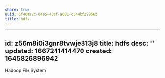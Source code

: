 ```yaml
---
share: true
uuid: 6f408a2c-04e5-430f-a681-c544bf29956b
title: hdfs
---
```

---
id: z56m8i0i3gnr8tvwje813j8
title: hdfs
desc: ''
updated: 1667241414470
created: 1645826896942
---

Hadoop File System

